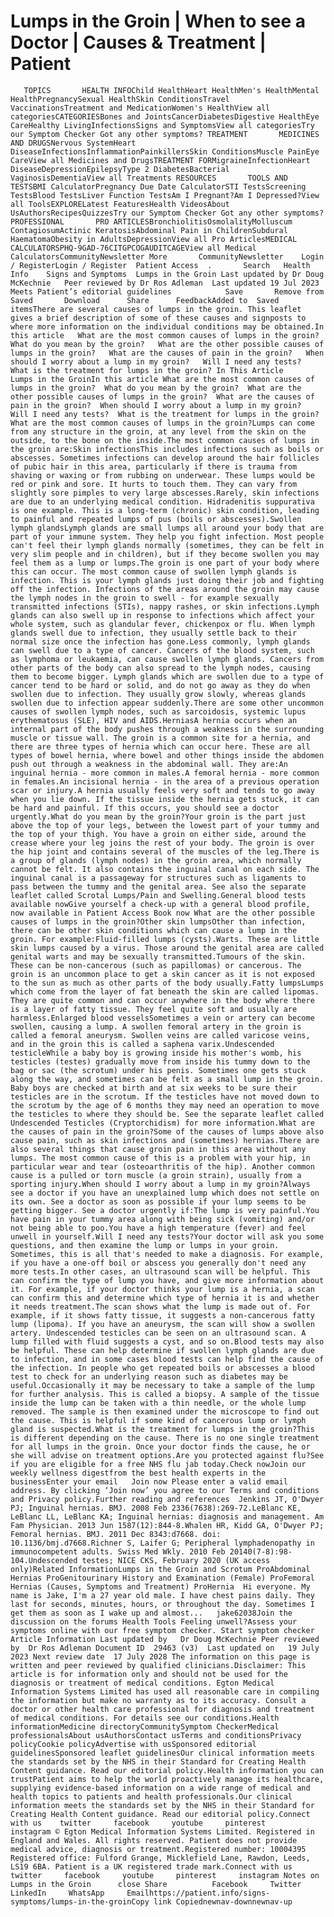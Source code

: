# Lumps in the Groin | When to see a Doctor | Causes & Treatment | Patient

       TOPICS       HEALTH INFOChild HealthHeart HealthMen's HealthMental HealthPregnancySexual HealthSkin ConditionsTravel VaccinationsTreatment and MedicationWomen's HealthView all categoriesCATEGORIESBones and JointsCancerDiabetesDigestive HealthEye CareHealthy LivingInfectionsSigns and SymptomsView all categoriesTry our Symptom Checker Got any other symptoms? TREATMENT       MEDICINES AND DRUGSNervous SystemHeart DiseaseInfectionsInflammationPainkillersSkin ConditionsMuscle PainEye CareView all Medicines and DrugsTREATMENT FORMigraineInfectionHeart DiseaseDepressionEpilepsyType 2 DiabetesBacterial VaginosisDementiaView all Treatments RESOURCES       TOOLS AND TESTSBMI CalculatorPregnancy Due Date CalculatorSTI TestsScreening TestsBlood TestsLiver Function TestsAm I Pregnant?Am I Depressed?View all ToolsEXPLORELatest FeaturesHealth VideosAbout UsAuthorsRecipesQuizzesTry our Symptom Checker Got any other symptoms? PROFESSIONAL       PRO ARTICLESBronchiolitisOsmolalityMolluscum ContagiosumActinic KeratosisAbdominal Pain in ChildrenSubdural HaematomaObesity in AdultsDepressionView all Pro ArticlesMEDICAL CALCULATORSPHQ-9GAD-76CITGPCOGAUDITCAGEView all Medical CalculatorsCommunityNewsletter More       CommunityNewsletter    Login / RegisterLogin / Register  Patient Access  .       Search   Health Info    Signs and Symptoms  Lumps in the Groin Last updated by Dr Doug McKechnie   Peer reviewed by Dr Ros Adleman  Last updated 19 Jul 2023   Meets Patient’s editorial guidelines            Save       Remove from Saved       Download      Share      FeedbackAdded to  Saved itemsThere are several causes of lumps in the groin. This leaflet gives a brief description of some of these causes and signposts to where more information on the individual conditions may be obtained.In this article   What are the most common causes of lumps in the groin?   What do you mean by the groin?   What are the other possible causes of lumps in the groin?   What are the causes of pain in the groin?   When should I worry about a lump in my groin?   Will I need any tests?   What is the treatment for lumps in the groin? In This Article     Lumps in the GroinIn this article What are the most common causes of lumps in the groin?  What do you mean by the groin?  What are the other possible causes of lumps in the groin?  What are the causes of pain in the groin?  When should I worry about a lump in my groin?  Will I need any tests?  What is the treatment for lumps in the groin? What are the most common causes of lumps in the groin?Lumps can come from any structure in the groin, at any level from the skin on the outside, to the bone on the inside.The most common causes of lumps in the groin are:Skin infectionsThis includes infections such as boils or abscesses. Sometimes infections can develop around the hair follicles of pubic hair in this area, particularly if there is trauma from shaving or waxing or from rubbing on underwear. These lumps would be red or pink and sore. It hurts to touch them. They can vary from slightly sore pimples to very large abscesses.Rarely, skin infections are due to an underlying medical condition. Hidradenitis suppurativa is one example. This is a long-term (chronic) skin condition, leading to painful and repeated lumps of pus (boils or abscesses).Swollen lymph glandsLymph glands are small lumps all around your body that are part of your immune system. They help you fight infection. Most people can't feel their lymph glands normally (sometimes, they can be felt in very slim people and in children), but if they become swollen you may feel them as a lump or lumps.The groin is one part of your body where this can occur. The most common cause of swollen lymph glands is infection. This is your lymph glands just doing their job and fighting off the infection. Infections of the areas around the groin may cause the lymph nodes in the groin to swell - for example sexually transmitted infections (STIs), nappy rashes, or skin infections.Lymph glands can also swell up in response to infections which affect your whole system, such as glandular fever, chickenpox or flu. When lymph glands swell due to infection, they usually settle back to their normal size once the infection has gone.Less commonly, lymph glands can swell due to a type of cancer. Cancers of the blood system, such as lymphoma or leukaemia, can cause swollen lymph glands. Cancers from other parts of the body can also spread to the lymph nodes, causing them to become bigger. Lymph glands which are swollen due to a type of cancer tend to be hard or solid, and do not go away as they do when swollen due to infection. They usually grow slowly, whereas glands swollen due to infection appear suddenly.There are some other uncommon causes of swollen lymph nodes, such as sarcoidosis, systemic lupus erythematosus (SLE), HIV and AIDS.HerniasA hernia occurs when an internal part of the body pushes through a weakness in the surrounding muscle or tissue wall. The groin is a common site for a hernia, and there are three types of hernia which can occur here. These are all types of bowel hernia, where bowel and other things inside the abdomen push out through a weakness in the abdominal wall. They are:An inguinal hernia - more common in males.A femoral hernia - more common in females.An incisional hernia - in the area of a previous operation scar or injury.A hernia usually feels very soft and tends to go away when you lie down. If the tissue inside the hernia gets stuck, it can be hard and painful. If this occurs, you should see a doctor urgently.What do you mean by the groin?Your groin is the part just above the top of your legs, between the lowest part of your tummy and the top of your thigh. You have a groin on either side, around the crease where your leg joins the rest of your body. The groin is over the hip joint and contains several of the muscles of the leg.There is a group of glands (lymph nodes) in the groin area, which normally cannot be felt. It also contains the inguinal canal on each side. The inguinal canal is a passageway for structures such as ligaments to pass between the tummy and the genital area. See also the separate leaflet called Scrotal Lumps/Pain and Swelling.General blood tests available nowGive yourself a check-up with a general blood profile, now available in Patient Access Book now What are the other possible causes of lumps in the groin?Other skin lumpsOther than infection, there can be other skin conditions which can cause a lump in the groin. For example:Fluid-filled lumps (cysts).Warts. These are little skin lumps caused by a virus. Those around the genital area are called genital warts and may be sexually transmitted.Tumours of the skin. These can be non-cancerous (such as papillomas) or cancerous. The groin is an uncommon place to get a skin cancer as it is not exposed to the sun as much as other parts of the body usually.Fatty lumpsLumps which come from the layer of fat beneath the skin are called lipomas. They are quite common and can occur anywhere in the body where there is a layer of fatty tissue. They feel quite soft and usually are harmless.Enlarged blood vesselsSometimes a vein or artery can become swollen, causing a lump. A swollen femoral artery in the groin is called a femoral aneurysm. Swollen veins are called varicose veins, and in the groin this is called a saphena varix.Undescended testicleWhile a baby boy is growing inside his mother's womb, his testicles (testes) gradually move from inside his tummy down to the bag or sac (the scrotum) under his penis. Sometimes one gets stuck along the way, and sometimes can be felt as a small lump in the groin. Baby boys are checked at birth and at six weeks to be sure their testicles are in the scrotum. If the testicles have not moved down to the scrotum by the age of 6 months they may need an operation to move the testicles to where they should be. See the separate leaflet called Undescended Testicles (Cryptorchidism) for more information.What are the causes of pain in the groin?Some of the causes of lumps above also cause pain, such as skin infections and (sometimes) hernias.There are also several things that cause groin pain in this area without any lumps. The most common cause of this is a problem with your hip, in particular wear and tear (osteoarthritis of the hip). Another common cause is a pulled or torn muscle (a groin strain), usually from a sporting injury.When should I worry about a lump in my groin?Always see a doctor if you have an unexplained lump which does not settle on its own. See a doctor as soon as possible if your lump seems to be getting bigger. See a doctor urgently if:The lump is very painful.You have pain in your tummy area along with being sick (vomiting) and/or not being able to poo.You have a high temperature (fever) and feel unwell in yourself.Will I need any tests?Your doctor will ask you some questions, and then examine the lump or lumps in your groin. Sometimes, this is all that's needed to make a diagnosis. For example, if you have a one-off boil or abscess you generally don't need any more tests.In other cases, an ultrasound scan will be helpful. This can confirm the type of lump you have, and give more information about it. For example, if your doctor thinks your lump is a hernia, a scan can confirm this and determine which type of hernia it is and whether it needs treatment.The scan shows what the lump is made out of. For example, if it shows fatty tissue, it suggests a non-cancerous fatty lump (lipoma). If you have an aneurysm, the scan will show a swollen artery. Undescended testicles can be seen on an ultrasound scan. A lump filled with fluid suggests a cyst, and so on.Blood tests may also be helpful. These can help determine if swollen lymph glands are due to infection, and in some cases blood tests can help find the cause of the infection. In people who get repeated boils or abscesses a blood test to check for an underlying reason such as diabetes may be useful.Occasionally it may be necessary to take a sample of the lump for further analysis. This is called a biopsy. A sample of the tissue inside the lump can be taken with a thin needle, or the whole lump removed. The sample is then examined under the microscope to find out the cause. This is helpful if some kind of cancerous lump or lymph gland is suspected.What is the treatment for lumps in the groin?This is different depending on the cause. There is no one single treatment for all lumps in the groin. Once your doctor finds the cause, he or she will advise on treatment options.Are you protected against flu?See if you are eligible for a free NHS flu jab today.Check nowJoin our weekly wellness digestfrom the best health experts in the businessEnter your email   Join now Please enter a valid email address. By clicking ‘Join now’ you agree to our Terms and conditions and Privacy policy.Further reading and references  Jenkins JT, O'Dwyer PJ; Inguinal hernias. BMJ. 2008 Feb 2336(7638):269-72.LeBlanc KE, LeBlanc LL, LeBlanc KA; Inguinal hernias: diagnosis and management. Am Fam Physician. 2013 Jun 1587(12):844-8.Whalen HR, Kidd GA, O'Dwyer PJ; Femoral hernias. BMJ. 2011 Dec 8343:d7668. doi: 10.1136/bmj.d7668.Richner S, Laifer G; Peripheral lymphadenopathy in immunocompetent adults. Swiss Med Wkly. 2010 Feb 20140(7-8):98-104.Undescended testes; NICE CKS, February 2020 (UK access only)Related InformationLumps in the Groin and Scrotum ProAbdominal Hernias ProGenitourinary History and Examination (Female) ProFemoral Hernias (Causes, Symptoms and Treatment) ProHernia  Hi everyone. My name is Jake, I'm a 27 year old male. I have chest pains daily. They last for seconds, minutes, hours, or throughout the day. Sometimes I get them as soon as I wake up and almost...   jake62038Join the discussion on the forums Health Tools Feeling unwell?Assess your symptoms online with our free symptom checker. Start symptom checker Article Information Last updated by   Dr Doug McKechnie Peer reviewed by  Dr Ros Adleman Document ID  29463 (v3)  Last updated on   19 July 2023 Next review date  17 July 2028 The information on this page is written and peer reviewed by qualified clinicians.Disclaimer: This article is for information only and should not be used for the diagnosis or treatment of medical conditions. Egton Medical Information Systems Limited has used all reasonable care in compiling the information but make no warranty as to its accuracy. Consult a doctor or other health care professional for diagnosis and treatment of medical conditions. For details see our conditions.Health informationMedicine directoryCommunitySymptom CheckerMedical professionalsAbout usAuthorsContact usTerms and conditionsPrivacy policyCookie policyAdvertise with usSponsored editorial guidelinesSponsored leaflet guidelinesOur clinical information meets the standards set by the NHS in their Standard for Creating Health Content guidance. Read our editorial policy.Health information you can trustPatient aims to help the world proactively manage its healthcare, supplying evidence-based information on a wide range of medical and health topics to patients and health professionals.Our clinical information meets the standards set by the NHS in their Standard for Creating Health Content guidance. Read our editorial policy.Connect with us    twitter     facebook     youtube     pinterest     instagram © Egton Medical Information Systems Limited. Registered in England and Wales. All rights reserved. Patient does not provide medical advice, diagnosis or treatment.Registered number: 10004395 Registered office: Fulford Grange, Micklefield Lane, Rawdon, Leeds, LS19 6BA. Patient is a UK registered trade mark.Connect with us    twitter     facebook     youtube     pinterest     instagram Notes on Lumps in the Groin      close Share          Facebook     Twitter     LinkedIn     WhatsApp     Emailhttps://patient.info/signs-symptoms/lumps-in-the-groinCopy link Copiednewnav-downnewnav-up


